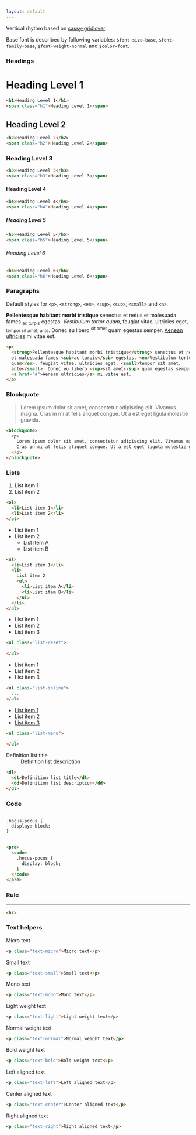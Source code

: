 ```yaml
---
layout: default
---
```


Vertical rhythm based on [sassy-gridlover](https://github.com/hiulit/Sassy-Gridlover).

Base font is described by following variables: `$font-size-base`,
`$font-family-base`, `$font-weight-normal` and `$color-font`.

### Headings

<div class="example">
  <h1>Heading Level 1</h1>
</div>

```html
<h1>Heading Level 1</h1>
<span class="h1">Heading Level 1</span>
```

<div class="example">
  <h2>Heading Level 2</h2>
</div>

```html
<h2>Heading Level 2</h2>
<span class="h2">Heading Level 2</span>
```

<div class="example">
  <h3>Heading Level 3</h3>
</div>

```html
<h3>Heading Level 3</h3>
<span class="h3">Heading Level 3</span>
```

<div class="example">
  <h4>Heading Level 4</h4>
</div>

```html
<h4>Heading Level 4</h4>
<span class="h4">Heading Level 4</span>
```

<div class="example">
  <h5>Heading Level 5</h5>
</div>

```html
<h5>Heading Level 5</h5>
<span class="h5">Heading Level 5</span>
```

<div class="example">
  <h6>Heading Level 6</h6>
</div>

```html
<h6>Heading Level 6</h6>
<span class="h6">Heading Level 6</span>
```

### Paragraphs

Default styles for `<p>`, `<strong>`, `<em>`, `<sup>`, `<sub>`, `<small>`
and `<a>`.

<div class="example">
  <p>
    <strong>Pellentesque habitant morbi tristique</strong> senectus et netus
    et malesuada fames <sub>ac turpis</sub> egestas. <em>Vestibulum tortor
    quam</em>, feugiat vitae, ultricies eget, <small>tempor sit amet,
    ante</small>. Donec eu libero <sup>sit amet</sup> quam egestas semper.
    <a href="#">Aenean ultricies</a> mi vitae est.
  </p>
</div>

```html
<p>
  <strong>Pellentesque habitant morbi tristique</strong> senectus et netus
  et malesuada fames <sub>ac turpis</sub> egestas. <em>Vestibulum tortor
  quam</em>, feugiat vitae, ultricies eget, <small>tempor sit amet,
  ante</small>. Donec eu libero <sup>sit amet</sup> quam egestas semper.
  <a href="#">Aenean ultricies</a> mi vitae est.
</p>
```

### Blockquote

<div class="example">
  <blockquote>
    <p>
      Lorem ipsum dolor sit amet, consectetur adipiscing elit. Vivamus magna.
      Cras in mi at felis aliquet congue. Ut a est eget ligula molestie gravida.
    </p>
  </blockquote>
</div>

```html
<blockquote>
  <p>
    Lorem ipsum dolor sit amet, consectetur adipiscing elit. Vivamus magna.
    Cras in mi at felis aliquet congue. Ut a est eget ligula molestie gravida.
  </p>
</blockquote>
```

### Lists

<div class="example">
  <ol>
    <li>List item 1</li>
    <li>List item 2</li>
  </ol>
</div>

```html
<ol>
  <li>List item 1</li>
  <li>List item 2</li>
</ol>
```

<div class="example">
  <ul>
    <li>List item 1</li>
    <li>
      List item 2
      <ul>
        <li>List item A</li>
        <li>List item B</li>
      </ul>
    </li>
  </ul>
</div>

```html
<ul>
  <li>List item 1</li>
  <li>
    List item 2
    <ul>
      <li>List item A</li>
      <li>List item B</li>
    </ul>
  </li>
</ul>
```

<div class="example">
  <ul class="list-reset">
    <li>List item 1</li>
    <li>List item 2</li>
    <li>List item 3</li>
  </ul>
</div>

```html
<ul class="list-reset">
  ...
</ul>
```

<div class="example">
  <ul class="list-inline">
    <li>List item 1</li>
    <li>List item 2</li>
    <li>List item 3</li>
  </ul>
</div>

```html
<ul class="list-inline">
  ...
</ul>
```

<div class="example">
  <ul class="list-menu">
    <li><a href="#">List item 1</a></li>
    <li><a href="#">List item 2</a></li>
    <li><a href="#">List item 3</a></li>
  </ul>
</div>

```html
<ul class="list-menu">
  ...
</ul>
```

<div class="example">
  <dl>
    <dt>Definition list title</dt>
    <dd>Definition list description</dd>
  </dl>
</div>

```html
<dl>
  <dt>Definition list title</dt>
  <dd>Definition list description</dd>
</dl>
```

### Code

<div class="example">
<pre>
<code>
.hocus-pocus {
  display: block;
}
</code>
</pre>
</div>

```html
<pre>
  <code>
    .hocus-pocus {
      display: block;
    }
  </code>
</pre>
```

### Rule

<div class="example">
  <hr>
</div>

```html
<hr>
```

### Text helpers

<div class="example">
  <p class="text-micro">Micro text</p>
</div>

```html
<p class="text-micro">Micro text</p>
```

<div class="example">
  <p class="text-small">Small text</p>
</div>


```html
<p class="text-small">Small text</p>
```

<div class="example">
  <p class="text-mono">Mono text</p>
</div>

```html
<p class="text-mono">Mono text</p>
```

<div class="example">
  <p class="text-light">Light weight text</p>
</div>

```html
<p class="text-light">Light weight text</p>
```

<div class="example">
  <p class="text-normal">Normal weight text</p>
</div>

```html
<p class="text-normal">Normal weight text</p>
```

<div class="example">
  <p class="text-bold">Bold weight text</p>
</div>

```html
<p class="text-bold">Bold weight text</p>
```

<div class="example">
  <p class="text-left">Left aligned text</p>
</div>

```html
<p class="text-left">Left aligned text</p>
```

<div class="example">
  <p class="text-center">Center aligned text</p>
</div>

```html
<p class="text-center">Center aligned text</p>
```

<div class="example">
  <p class="text-right">Right aligned text</p>
</div>

```html
<p class="text-right">Right aligned text</p>
```
